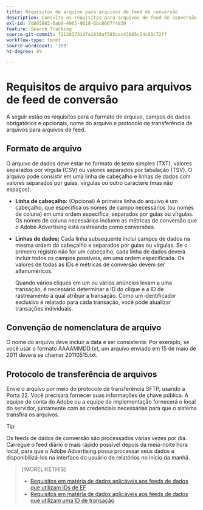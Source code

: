 ```yaml
---
title: Requisitos de arquivo para arquivos de feed de conversão
description: Consulte os requisitos para arquivos de feed de conversão.
exl-id: 7d865802-0ab9-4965-9618-6bc0667f4939
feature: Search Tracking
source-git-commit: f21283731d7a1830af585cec43805c54c81c72ff
workflow-type: tm+mt
source-wordcount: '359'
ht-degree: 0%

---
```


# Requisitos de arquivo para arquivos de feed de conversão

A seguir estão os requisitos para o formato de arquivo, campos de dados obrigatórios e opcionais, nome do arquivo e protocolo de transferência de arquivos para arquivos de feed.

## Formato de arquivo

O arquivo de dados deve estar no formato de texto simples (TXT), valores separados por vírgula (CSV) ou valores separados por tabulação (TSV). O arquivo pode consistir em uma linha de cabeçalho e linhas de dados com valores separados por guias, vírgulas ou outro caractere (mas não espaços):

* **Linha de cabeçalho:** (Opcional) A primeira linha do arquivo é um cabeçalho, que especifica os nomes de campo necessários (ou nomes de coluna) em uma ordem específica, separados por guias ou vírgulas. Os nomes de coluna necessários incluem as métricas de conversão que o Adobe Advertising está rastreando como conversões.

* **Linhas de dados:** Cada linha subsequente inclui campos de dados na mesma ordem do cabeçalho e separados por guias ou vírgulas. Se o primeiro registro não for um cabeçalho, cada linha de dados deverá incluir todos os campos possíveis, em uma ordem especificada. Os valores de todas as IDs e métricas de conversão devem ser alfanuméricos.

  Quando vários cliques em um ou vários anúncios levam a uma transação, é necessário determinar a ID do clique e a ID de rastreamento à qual atribuir a transação. Como um identificador exclusivo é relatado para cada transação, você pode atualizar transações individuais.

## Convenção de nomenclatura de arquivo

O nome do arquivo deve incluir a data e ser consistente. Por exemplo, se você usar o formato AAAAMMDD.txt, um arquivo enviado em 15 de maio de 2011 deverá se chamar 20110515.txt.

## Protocolo de transferência de arquivos

Envie o arquivo por meio do protocolo de transferência SFTP, usando a Porta 22. Você precisará fornecer suas informações de chave pública.  A equipe de conta do Adobe ou a equipe de implementação fornecerá o local do servidor, juntamente com as credenciais necessárias para que o sistema transfira os arquivos.

>[!TIP]
>
>Os feeds de dados de conversão são processados várias vezes por dia. Carregue o feed diário o mais rápido possível depois da meia-noite hora local, para que o Adobe Advertising possa processar seus dados e disponibilizá-los na interface do usuário de relatórios no início da manhã.

>[!MORELIKETHIS]
>
>* [Requisitos em matéria de dados aplicáveis aos feeds de dados que utilizam IDs de EF](/help/search-social-commerce/tracking/feed-ef-id-data-requirements.md)
>* [Requisitos em matéria de dados aplicáveis aos feeds de dados que utilizam uma ID de transação](/help/search-social-commerce/tracking/feed-transaction-id-data-requirements.md)

